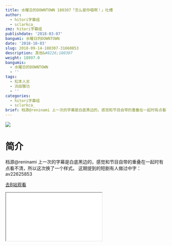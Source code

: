 ```yaml
---
title: 水曜日的DOWNTOWN 180307「怎么是你唱啊！」吐槽
author:
  - hitori字幕组
  - sclarkca_
zmz: hitori字幕组
publishdate: '2018-03-07'
bangumi: 水曜日的DOWNTOWN
date: '2018-10-03'
slug: 2018-09-14-180307-31660853
description: 其他&#8226;180307
weight: 18997.0
bangumis:
  - 水曜日的DOWNTOWN
  - ''
tags:
  - 松本人志
  - 浜田雅功
  - ''
categories:
  - hitori字幕组
  - sclarkca_
brief: 档源@reninami 上一次的字幕是白底黑边的，感觉和节目自带的重叠在一起时有点看不清，所以这次换了一个样式。 这期提到的短剧有人做过中字：av22625853
---
```

![](https://i.imgur.com/lq3Y4FG.jpg)
# 简介
档源@reninami
上一次的字幕是白底黑边的，感觉和节目自带的重叠在一起时有点看不清，所以这次换了一个样式。
这期提到的短剧有人做过中字：av22625853

[去B站观看](https://www.bilibili.com/video/av31660853/)
<div class ="resp-container"><iframe class="testiframe" src="//player.bilibili.com/player.html?aid=31660853"", scrolling="no", allowfullscreen="true" > </iframe></div>
